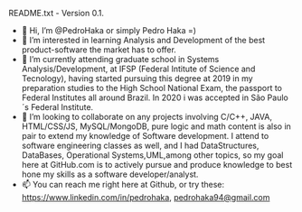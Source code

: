 README.txt - Version 0.1.

- 👋 Hi, I’m @PedroHaka or simply Pedro Haka =)
- 👀 I’m interested in learning Analysis and Development of the best product-software the market has to offer.
- 🌱 I’m currently attending graduate school in Systems Analysis/Development, at IFSP (Federal Intitute of Science and Tecnology), having started pursuing this degree 
at 2019 in my preparation studies to the High School National Exam, the passport to Federal Institutes all around Brazil. In 2020 i was accepted in São Paulo´s Federal Institute.
- 💞️ I’m looking to collaborate on any projects involving C/C++, JAVA, HTML/CSS/JS, MySQL/MongoDB, pure logic and math content is also in pair to extend my knowledge of Software development. I attend to software engineering classes as well, and I had DataStructures, DataBases, Operational 
Systems,UML,among other topics, so my goal here at GitHub.com is to actively pursue and produce knowledge to best hone my skills as a software developer/analyst.
- 📫 You can reach me right here at Github, or try these: https://www.linkedin.com/in/pedrohaka, pedrohaka94@gmail.com

